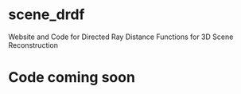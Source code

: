 # scene_drdf
Website and Code for Directed Ray Distance Functions for 3D Scene Reconstruction


# Code coming soon
